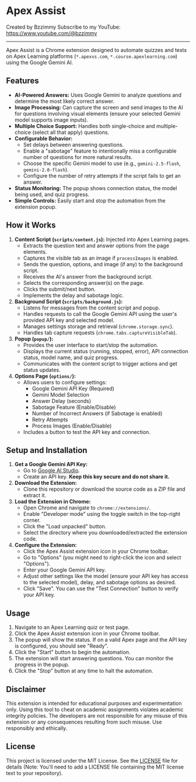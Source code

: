 # Apex Assist

Created by Bzzimmy
Subscribe to my YouTube: https://www.youtube.com/@bzzimmy

---

Apex Assist is a Chrome extension designed to automate quizzes and tests on Apex Learning platforms (`*.apexvs.com`, `*.course.apexlearning.com`) using the Google Gemini AI.

## Features

*   **AI-Powered Answers:** Uses Google Gemini to analyze questions and determine the most likely correct answer.
*   **Image Processing:** Can capture the screen and send images to the AI for questions involving visual elements (ensure your selected Gemini model supports image inputs).
*   **Multiple Choice Support:** Handles both single-choice and multiple-choice (select all that apply) questions.
*   **Configurable Behavior:**
    *   Set delays between answering questions.
    *   Enable a "sabotage" feature to intentionally miss a configurable number of questions for more natural results.
    *   Choose the specific Gemini model to use (e.g., `gemini-2.5-flash`, `gemini-2.0-flash`).
    *   Configure the number of retry attempts if the script fails to get an answer.
*   **Status Monitoring:** The popup shows connection status, the model being used, and quiz progress.
*   **Simple Controls:** Easily start and stop the automation from the extension popup.

## How it Works

1.  **Content Script (`scripts/content.js`):** Injected into Apex Learning pages.
    *   Extracts the question text and answer options from the page elements.
    *   Captures the visible tab as an image if `processImages` is enabled.
    *   Sends the question, options, and image (if any) to the background script.
    *   Receives the AI's answer from the background script.
    *   Selects the corresponding answer(s) on the page.
    *   Clicks the submit/next button.
    *   Implements the delay and sabotage logic.
2.  **Background Script (`scripts/background.js`):**
    *   Listens for messages from the content script and popup.
    *   Handles requests to call the Google Gemini API using the user's provided API key and selected model.
    *   Manages settings storage and retrieval (`chrome.storage.sync`).
    *   Handles tab capture requests (`chrome.tabs.captureVisibleTab`).
3.  **Popup (`popup/`):**
    *   Provides the user interface to start/stop the automation.
    *   Displays the current status (running, stopped, error), API connection status, model name, and quiz progress.
    *   Communicates with the content script to trigger actions and get status updates.
4.  **Options Page (`options/`):**
    *   Allows users to configure settings:
        *   Google Gemini API Key (Required)
        *   Gemini Model Selection
        *   Answer Delay (seconds)
        *   Sabotage Feature (Enable/Disable)
        *   Number of Incorrect Answers (if Sabotage is enabled)
        *   Retry Attempts
        *   Process Images (Enable/Disable)
    *   Includes a button to test the API key and connection.

## Setup and Installation

1.  **Get a Google Gemini API Key:**
    *   Go to [Google AI Studio](https://aistudio.google.com/app/apikey).
    *   Create an API key. **Keep this key secure and do not share it.**
2.  **Download the Extension:**
    *   Clone this repository or download the source code as a ZIP file and extract it.
3.  **Load the Extension in Chrome:**
    *   Open Chrome and navigate to `chrome://extensions/`.
    *   Enable "Developer mode" using the toggle switch in the top-right corner.
    *   Click the "Load unpacked" button.
    *   Select the directory where you downloaded/extracted the extension code.
4.  **Configure the Extension:**
    *   Click the Apex Assist extension icon in your Chrome toolbar.
    *   Go to "Options" (you might need to right-click the icon and select "Options").
    *   Enter your Google Gemini API key.
    *   Adjust other settings like the model (ensure your API key has access to the selected model), delay, and sabotage options as desired.
    *   Click "Save". You can use the "Test Connection" button to verify your API key.

## Usage

1.  Navigate to an Apex Learning quiz or test page.
2.  Click the Apex Assist extension icon in your Chrome toolbar.
3.  The popup will show the status. If on a valid Apex page and the API key is configured, you should see "Ready".
4.  Click the "Start" button to begin the automation.
5.  The extension will start answering questions. You can monitor the progress in the popup.
6.  Click the "Stop" button at any time to halt the automation.

## Disclaimer

This extension is intended for educational purposes and experimentation only. Using this tool to cheat on academic assignments violates academic integrity policies. The developers are not responsible for any misuse of this extension or any consequences resulting from such misuse. Use responsibly and ethically.

## License

This project is licensed under the MIT License. See the [LICENSE](LICENSE) file for details (Note: You'll need to add a LICENSE file containing the MIT license text to your repository). 
